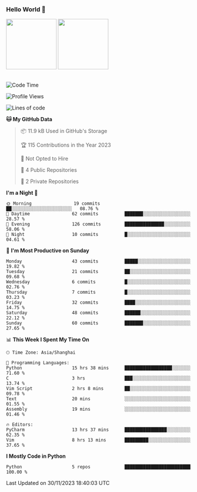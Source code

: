 ### Hello World 👋
<img align="" height="137px" src="https://github-readme-stats.vercel.app/api?username=myhMARS&hide_title=true&hide_border=true&show_icons=trueline_height=21&text_color=000&icon_color=000&bg_color=0,ea6161,ffc64d,fffc4d,52fa5a&theme=graywhite" /> </div>
<img align="" height="137px" src="https://github-readme-stats-git-masterrstaa-rickstaa.vercel.app/api/top-langs/?username=myhMARS&hide_title=true&hide_border=true&layout=compact&langs_count=6&text_color=000&icon_color=fff&bg_color=0,52fa5a,4dfcff,c64dff&theme=graywhite" /><br><br>

<!--START_SECTION:waka-->
![Code Time](http://img.shields.io/badge/Code%20Time-81%20hrs%209%20mins-blue)

![Profile Views](http://img.shields.io/badge/Profile%20Views-1-blue)

![Lines of code](https://img.shields.io/badge/From%20Hello%20World%20I%27ve%20Written-11.8%20thousand%20lines%20of%20code-blue)

**🐱 My GitHub Data** 

> 📦 11.9 kB Used in GitHub's Storage 
 > 
> 🏆 115 Contributions in the Year 2023
 > 
> 🚫 Not Opted to Hire
 > 
> 📜 4 Public Repositories 
 > 
> 🔑 2 Private Repositories 
 > 
**I'm a Night 🦉** 

```text
🌞 Morning                19 commits          ██░░░░░░░░░░░░░░░░░░░░░░░   08.76 % 
🌆 Daytime                62 commits          ███████░░░░░░░░░░░░░░░░░░   28.57 % 
🌃 Evening                126 commits         ███████████████░░░░░░░░░░   58.06 % 
🌙 Night                  10 commits          █░░░░░░░░░░░░░░░░░░░░░░░░   04.61 % 
```
📅 **I'm Most Productive on Sunday** 

```text
Monday                   43 commits          █████░░░░░░░░░░░░░░░░░░░░   19.82 % 
Tuesday                  21 commits          ██░░░░░░░░░░░░░░░░░░░░░░░   09.68 % 
Wednesday                6 commits           █░░░░░░░░░░░░░░░░░░░░░░░░   02.76 % 
Thursday                 7 commits           █░░░░░░░░░░░░░░░░░░░░░░░░   03.23 % 
Friday                   32 commits          ████░░░░░░░░░░░░░░░░░░░░░   14.75 % 
Saturday                 48 commits          ██████░░░░░░░░░░░░░░░░░░░   22.12 % 
Sunday                   60 commits          ███████░░░░░░░░░░░░░░░░░░   27.65 % 
```


📊 **This Week I Spent My Time On** 

```text
🕑︎ Time Zone: Asia/Shanghai

💬 Programming Languages: 
Python                   15 hrs 38 mins      ██████████████████░░░░░░░   71.60 % 
C                        3 hrs               ███░░░░░░░░░░░░░░░░░░░░░░   13.74 % 
Vim Script               2 hrs 8 mins        ██░░░░░░░░░░░░░░░░░░░░░░░   09.78 % 
Text                     20 mins             ░░░░░░░░░░░░░░░░░░░░░░░░░   01.55 % 
Assembly                 19 mins             ░░░░░░░░░░░░░░░░░░░░░░░░░   01.46 % 

🔥 Editors: 
PyCharm                  13 hrs 37 mins      ████████████████░░░░░░░░░   62.35 % 
Vim                      8 hrs 13 mins       █████████░░░░░░░░░░░░░░░░   37.65 % 
```

**I Mostly Code in Python** 

```text
Python                   5 repos             █████████████████████████   100.00 % 
```




 Last Updated on 30/11/2023 18:40:03 UTC
<!--END_SECTION:waka-->

<!--
**myhMARS/myhMARS** is a ✨ _special_ ✨ repository because its `README.md` (this file) appears on your GitHub profile.

Here are some ideas to get you started:

- 🔭 I’m currently working on ...
- 🌱 I’m currently learning ...
- 👯 I’m looking to collaborate on ...
- 🤔 I’m looking for help with ...
- 💬 Ask me about ...
- 📫 How to reach me: ...
- 😄 Pronouns: ...
- ⚡ Fun fact: ...
-->

